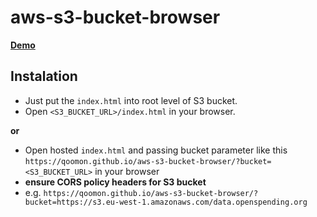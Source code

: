 # aws-s3-bucket-browser

**[Demo](https://qoomon.github.io/aws-s3-bucket-browser/?bucket=https://s3.eu-west-1.amazonaws.com/data.openspending.org)**

## Instalation

* Just put the `index.html` into root level of S3 bucket.
* Open `<S3_BUCKET_URL>/index.html` in your browser.

**or**

* Open hosted `index.html` and passing bucket parameter like this `https://qoomon.github.io/aws-s3-bucket-browser/?bucket=<S3_BUCKET_URL>` in your browser
* **ensure CORS policy headers for S3 bucket**
* e.g. `https://qoomon.github.io/aws-s3-bucket-browser/?bucket=https://s3.eu-west-1.amazonaws.com/data.openspending.org`
